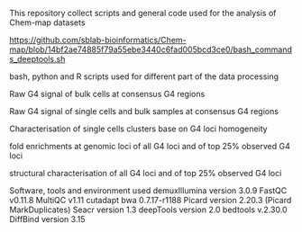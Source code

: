 This repository collect scripts and general code used for the analysis of Chem-map datasets

https://github.com/sblab-bioinformatics/Chem-map/blob/14bf2ae74885f79a55ebe3440c6fad005bcd3ce0/bash_commands_deeptools.sh

bash, python and R scripts used for different part of the data processing

Raw G4 signal of bulk cells at consensus G4 regions

Raw G4 signal of single cells and bulk samples at consensus G4 regions

Characterisation of single cells clusters base on G4 loci homogeneity

fold enrichments at genomic loci of all G4 loci and of top 25% observed G4 loci

structural characterisation of all G4 loci and of top 25% observed G4 loci

Software, tools and environment used
demuxIllumina version 3.0.9
FastQC v0.11.8
MultiQC v1.11
cutadapt
bwa 0.7.17-r1188
Picard version 2.20.3 (Picard MarkDuplicates)
Seacr version 1.3
deepTools version 2.0
bedtools v.2.30.0
DiffBind version 3.15
